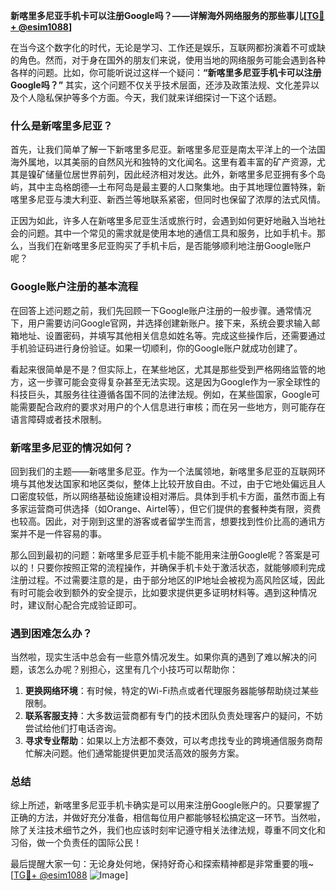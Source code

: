 **新喀里多尼亚手机卡可以注册Google吗？——详解海外网络服务的那些事儿[[TG💪+ @esim1088](https://t.me/s/esim1088)]**

在当今这个数字化的时代，无论是学习、工作还是娱乐，互联网都扮演着不可或缺的角色。然而，对于身在国外的朋友们来说，使用当地的网络服务可能会遇到各种各样的问题。比如，你可能听说过这样一个疑问：**“新喀里多尼亚手机卡可以注册Google吗？”** 其实，这个问题不仅关乎技术层面，还涉及政策法规、文化差异以及个人隐私保护等多个方面。今天，我们就来详细探讨一下这个话题。

### 什么是新喀里多尼亚？

首先，让我们简单了解一下新喀里多尼亚。新喀里多尼亚是南太平洋上的一个法国海外属地，以其美丽的自然风光和独特的文化闻名。这里有着丰富的矿产资源，尤其是镍矿储量位居世界前列，因此经济相对发达。此外，新喀里多尼亚拥有多个岛屿，其中主岛格朗德—土布阿岛是最主要的人口聚集地。由于其地理位置特殊，新喀里多尼亚与澳大利亚、新西兰等地联系紧密，但同时也保留了浓厚的法式风情。

正因为如此，许多人在新喀里多尼亚生活或旅行时，会遇到如何更好地融入当地社会的问题。其中一个常见的需求就是使用本地的通信工具和服务，比如手机卡。那么，当我们在新喀里多尼亚购买了手机卡后，是否能够顺利地注册Google账户呢？

### Google账户注册的基本流程

在回答上述问题之前，我们先回顾一下Google账户注册的一般步骤。通常情况下，用户需要访问Google官网，并选择创建新账户。接下来，系统会要求输入邮箱地址、设置密码，并填写其他相关信息如姓名等。完成这些操作后，还需要通过手机验证码进行身份验证。如果一切顺利，你的Google账户就成功创建了。

看起来很简单是不是？但实际上，在某些地区，尤其是那些受到严格网络监管的地方，这一步骤可能会变得复杂甚至无法实现。这是因为Google作为一家全球性的科技巨头，其服务往往遵循各国不同的法律法规。例如，在某些国家，Google可能需要配合政府的要求对用户的个人信息进行审核；而在另一些地方，则可能存在语言障碍或者技术限制。

### 新喀里多尼亚的情况如何？

回到我们的主题——新喀里多尼亚。作为一个法属领地，新喀里多尼亚的互联网环境与其他发达国家和地区类似，整体上比较开放自由。不过，由于它地处偏远且人口密度较低，所以网络基础设施建设相对滞后。具体到手机卡方面，虽然市面上有多家运营商可供选择（如Orange、Airtel等），但它们提供的套餐种类有限，资费也较高。因此，对于刚到这里的游客或者留学生而言，想要找到性价比高的通讯方案并不是一件容易的事。

那么回到最初的问题：新喀里多尼亚手机卡能不能用来注册Google呢？答案是可以的！只要你按照正常的流程操作，并确保手机卡处于激活状态，就能够顺利完成注册过程。不过需要注意的是，由于部分地区的IP地址会被视为高风险区域，因此有时可能会收到额外的安全提示，比如要求提供更多证明材料等。遇到这种情况时，建议耐心配合完成验证即可。

### 遇到困难怎么办？

当然啦，现实生活中总会有一些意外情况发生。如果你真的遇到了难以解决的问题，该怎么办呢？别担心，这里有几个小技巧可以帮助你：

1. **更换网络环境**：有时候，特定的Wi-Fi热点或者代理服务器能够帮助绕过某些限制。
2. **联系客服支持**：大多数运营商都有专门的技术团队负责处理客户的疑问，不妨尝试给他们打电话咨询。
3. **寻求专业帮助**：如果以上方法都不奏效，可以考虑找专业的跨境通信服务商帮忙解决问题。他们通常能提供更加灵活高效的服务方案。

### 总结

综上所述，新喀里多尼亚手机卡确实是可以用来注册Google账户的。只要掌握了正确的方法，并做好充分准备，相信每位用户都能够轻松搞定这一环节。当然啦，除了关注技术细节之外，我们也应该时刻牢记遵守相关法律法规，尊重不同文化和习俗，做一个负责任的国际公民！

最后提醒大家一句：无论身处何地，保持好奇心和探索精神都是非常重要的哦~ [[TG💪+ @esim1088](https://t.me/s/esim1088) ![Image](https://i.postimg.cc/4NQfJmqS/Snipaste-2025-05-13-00-14-12.png)]